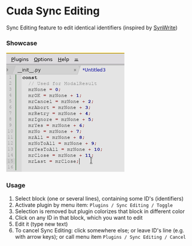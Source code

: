 #  Cuda Sync Editing
Sync Editing feature to edit identical identifiers (inspired by [SynWrite](http://uvviewsoft.com/synwrite/))

### Showcase
![A plugin showcase gif](readme/using.gif)

### Usage
1. Select block (one or several lines), containing some ID's (identifiers)
2. Activate plugin by menu item: `Plugins / Sync Editing / Toggle`
3. Selection is removed but plugin colorizes that block in different color
4. Click on any ID in that block, which you want to edit
5. Edit it (type new text)
6. To cancel Sync Editing: click somewhere else; or leave ID's line (e.g. with arrow keys); or call menu item `Plugins / Sync Editing / Cancel`
